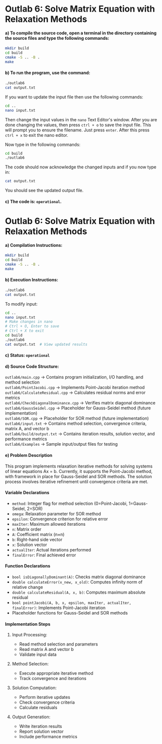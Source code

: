 # Outlab 6: Solve Matrix Equation with Relaxation Methods

#### a) To compile the source code, open a terminal in the directory containing the source files and type the following commands:
```bash
mkdir build
cd build
cmake -S .. -B .
make
```

#### b) To run the program, use the command:
```bash
./outlab6
cat output.txt
```
If you want to update the input file then use the following commands:
```bash
cd ..
nano input.txt
```
Then change the input values in the `nano` Text Editor's window.
After you are done changing the values, then press `ctrl + o` to save the input file.
This will prompt you to ensure the filename. Just press `enter`.
After this press `ctrl + x` to exit the nano editor.

Now type in the following commands:
```bash
cd build
./outlab6
```
The code should now acknowledge the changed inputs and if you now type in:
```bash
cat output.txt
```
You should see the updated output file.

#### c) The code is: `operational`.

# Outlab 6: Solve Matrix Equation with Relaxation Methods

#### a) Compilation Instructions:
```bash
mkdir build
cd build
cmake -S .. -B .
make
```

#### b) Execution Instructions:
```bash
./outlab6
cat output.txt
```

To modify input:
```bash
cd ..
nano input.txt
# Make changes in nano
# Ctrl + O, Enter to save
# Ctrl + X to exit
cd build
./outlab6
cat output.txt  # View updated results
```

#### c) Status: `operational`

#### d) Source Code Structure:
`outlab6/main.cpp` -> Contains program initialization, I/O handling, and method selection  
`outlab6/PointJacobi.cpp` -> Implements Point-Jacobi iteration method  
`outlab6/CalculateResidual.cpp` -> Calculates residual norms and error metrics  
`outlab6/CheckDiagonalDominance.cpp` -> Verifies matrix diagonal dominance  
`outlab6/GaussSeidel.cpp` -> Placeholder for Gauss-Seidel method (future implementation)  
`outlab6/SOR.cpp` -> Placeholder for SOR method (future implementation)  
`outlab6/input.txt` -> Contains method selection, convergence criteria, matrix A, and vector b  
`outlab6/build/output.txt` -> Contains iteration results, solution vector, and performance metrics  
`outlab6/Examples` -> Sample input/output files for testing

#### e) Problem Description
This program implements relaxation iterative methods for solving systems of linear equations Ax = b. Currently, it supports the Point-Jacobi method, with framework in place for Gauss-Seidel and SOR methods. The solution process involves iterative refinement until convergence criteria are met.

#### Variable Declarations
- `method`: Integer flag for method selection (0=Point-Jacobi, 1=Gauss-Seidel, 2=SOR)
- `omega`: Relaxation parameter for SOR method
- `epsilon`: Convergence criterion for relative error
- `maxIter`: Maximum allowed iterations
- `n`: Matrix order
- `A`: Coefficient matrix (n×n)
- `b`: Right-hand side vector
- `x`: Solution vector
- `actualIter`: Actual iterations performed
- `finalError`: Final achieved error

#### Function Declarations
- `bool isDiagonallyDominant(A)`: Checks matrix diagonal dominance
- `double calculateError(x_new, x_old)`: Computes infinity norm of relative change
- `double calculateResidual(A, x, b)`: Computes maximum absolute residual
- `bool pointJacobi(A, b, x, epsilon, maxIter, actualIter, finalError)`: Implements Point-Jacobi iteration
- Placeholder functions for Gauss-Seidel and SOR methods

#### Implementation Steps
1. Input Processing:
   - Read method selection and parameters
   - Read matrix A and vector b
   - Validate input data

2. Method Selection:
   - Execute appropriate iterative method
   - Track convergence and iterations

3. Solution Computation:
   - Perform iterative updates
   - Check convergence criteria
   - Calculate residuals

4. Output Generation:
   - Write iteration results
   - Report solution vector
   - Include performance metrics